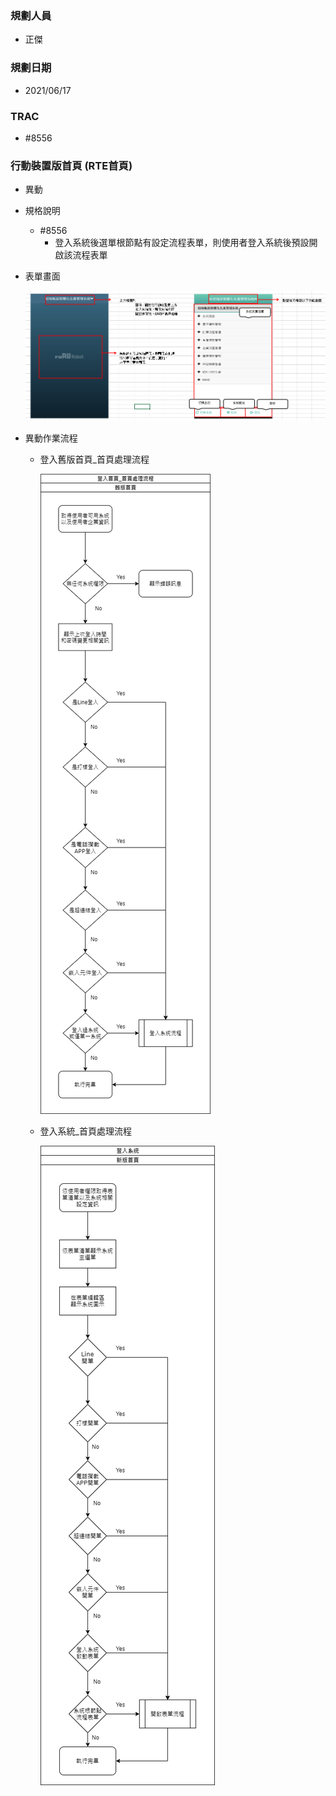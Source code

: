 ### <div id="user">規劃人員</div>
* 正傑

### <div id="updatedate">規劃日期</div>
* 2021/06/17

### <div id="trac">TRAC</div>
* #8556

### <div id="brainworknew">行動裝置版首頁 <path>(RTE首頁)</path></div>
* 異動
* 規格說明
    * #8556
        * 登入系統後選單根節點有設定流程表單，則使用者登入系統後預設開啟該流程表單

* 表單畫面

    ![行動裝置版首頁畫面]
 
* 異動作業流程
    
    * 登入舊版首頁_首頁處理流程

        ![登入行動裝置版首頁]
    
   * 登入系統_首頁處理流程

        ![登入系統]

[行動裝置版首頁畫面]:attachment/brainworkmobile.png "行動裝置版首頁畫面"
[登入行動裝置版首頁]:attachment/loginhomepagemobile.png "登入行動裝置版首頁"
[登入系統]:attachment/loginsystemmobile.png "登入系統"
